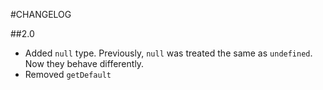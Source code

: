 #CHANGELOG

##2.0

- Added `null` type. Previously, `null` was treated the same as `undefined`. Now they behave differently.
- Removed `getDefault`
